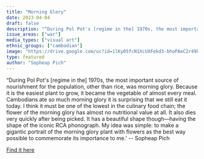 ```yaml
---
title: "Morning Glory"
date: 2023-04-04
draft: false
description: "“During Pol Pot's [regime in the] 1970s, the most important source of nourishment for the population, other than rice, was morning glory. Because it is the easiest plant to grow, it became the vegetable of almost every meal. Cambodians ate so much morning glory it is surprising that we still eat it today. I think it must be one of the lowest in the culinary food chain; the flower of the morning glory has almost no nutritional value at all. It also dies very quickly after being picked. It has a beautiful shape though—having the shape of the iconic RCA phonograph. My idea was simple: to make a gigantic portrait of the morning glory plant with flowers as the best way possible to commemorate its importance to me.' -- Sopheap Pich"
issue_areas: ["war"]
media_types: ["visual art"]
ethnic_groups: ["cambodian"]
image: "https://drive.google.com/uc?id=1lKy05fcN1XcUXFekd3-bhoPAeC2r49k9"
type: featured
author: "Sopheap Pich"
---
```


“During Pol Pot's [regime in the] 1970s, the most important source of nourishment for the population, other than rice, was morning glory. Because it is the easiest plant to grow, it became the vegetable of almost every meal. Cambodians ate so much morning glory it is surprising that we still eat it today. I think it must be one of the lowest in the culinary food chain; the flower of the morning glory has almost no nutritional value at all. It also dies very quickly after being picked. It has a beautiful shape though—having the shape of the iconic RCA phonograph. My idea was simple: to make a gigantic portrait of the morning glory plant with flowers as the best way possible to commemorate its importance to me.' -- Sopheap Pich

[Find it here](https://www.metmuseum.org/art/collection/search/78201)

